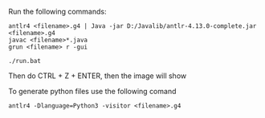 Run the following commands:

```
antlr4 <filename>.g4 | Java -jar D:/Javalib/antlr-4.13.0-complete.jar <filename>.g4
javac <filename>*.java
grun <filename> r -gui
```
```
./run.bat
```

Then do CTRL + Z + ENTER, then the image will show

To generate python files use the following comand
```
antlr4 -Dlanguage=Python3 -visitor <filename>.g4
```

